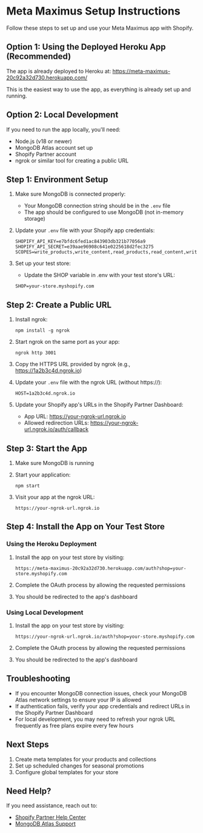 # Meta Maximus Setup Instructions

Follow these steps to set up and use your Meta Maximus app with Shopify.

## Option 1: Using the Deployed Heroku App (Recommended)

The app is already deployed to Heroku at:
https://meta-maximus-20c92a32d730.herokuapp.com/

This is the easiest way to use the app, as everything is already set up and running.

## Option 2: Local Development

If you need to run the app locally, you'll need:

- Node.js (v18 or newer)
- MongoDB Atlas account set up
- Shopify Partner account
- ngrok or similar tool for creating a public URL

## Step 1: Environment Setup

1. Make sure MongoDB is connected properly:
   - Your MongoDB connection string should be in the `.env` file
   - The app should be configured to use MongoDB (not in-memory storage)

2. Update your `.env` file with your Shopify app credentials:
   ```
   SHOPIFY_API_KEY=e7bfdc6fed1ac843903db321b77056a9
   SHOPIFY_API_SECRET=e39aae96908c641e0225618d2fec3275
   SCOPES=write_products,write_content,read_products,read_content,write_metafields,read_metafields
   ```

3. Set up your test store:
   - Update the SHOP variable in .env with your test store's URL:
   ```
   SHOP=your-store.myshopify.com
   ```

## Step 2: Create a Public URL

1. Install ngrok:
   ```
   npm install -g ngrok
   ```

2. Start ngrok on the same port as your app:
   ```
   ngrok http 3001
   ```

3. Copy the HTTPS URL provided by ngrok (e.g., https://1a2b3c4d.ngrok.io)

4. Update your `.env` file with the ngrok URL (without https://):
   ```
   HOST=1a2b3c4d.ngrok.io
   ```

5. Update your Shopify app's URLs in the Shopify Partner Dashboard:
   - App URL: https://your-ngrok-url.ngrok.io
   - Allowed redirection URLs: https://your-ngrok-url.ngrok.io/auth/callback

## Step 3: Start the App

1. Make sure MongoDB is running

2. Start your application:
   ```
   npm start
   ```

3. Visit your app at the ngrok URL:
   ```
   https://your-ngrok-url.ngrok.io
   ```

## Step 4: Install the App on Your Test Store

### Using the Heroku Deployment

1. Install the app on your test store by visiting:
   ```
   https://meta-maximus-20c92a32d730.herokuapp.com/auth?shop=your-store.myshopify.com
   ```

2. Complete the OAuth process by allowing the requested permissions

3. You should be redirected to the app's dashboard

### Using Local Development

1. Install the app on your test store by visiting:
   ```
   https://your-ngrok-url.ngrok.io/auth?shop=your-store.myshopify.com
   ```

2. Complete the OAuth process by allowing the requested permissions

3. You should be redirected to the app's dashboard

## Troubleshooting

- If you encounter MongoDB connection issues, check your MongoDB Atlas network settings to ensure your IP is allowed
- If authentication fails, verify your app credentials and redirect URLs in the Shopify Partner Dashboard
- For local development, you may need to refresh your ngrok URL frequently as free plans expire every few hours

## Next Steps

1. Create meta templates for your products and collections
2. Set up scheduled changes for seasonal promotions
3. Configure global templates for your store

## Need Help?

If you need assistance, reach out to:
- [Shopify Partner Help Center](https://help.shopify.com/en/partners)
- [MongoDB Atlas Support](https://www.mongodb.com/cloud/atlas/support)